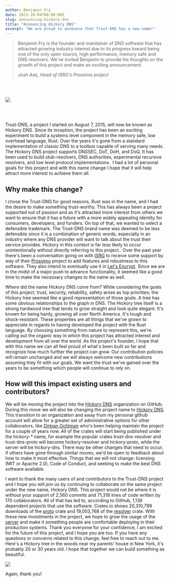 ```yaml
---
author: Benjamin Fry
date: 2023-10-04T00:00:00Z
slug: announcing-hickory-dns
title: "Announcing Hickory DNS"
excerpt: "We are proud to announce that Trust-DNS has a new name!"
---
```


<div class="">
  <blockquote class="blockquote">
    <span class="quote"></span>
    <div class="quote-text">
      <p class="font-italic lh-170">Benjamin Fry is the founder and maintainer of DNS software that has attracted growing industry interest due to its progress toward being one of the only open source, high performance, memory safe and DNS resolvers. We've invited Benjamin to provide his thoughts on the growth of this project and make an exciting announcement.</p>
      <footer class="blockquote-footer"><cite title="Source Title">Josh Aas, Head of ISRG's Prossimo project</cite></footer>
    </div>
  </blockquote>
</div>

<br  />
<br  />

![](/images/blog/Hickory-DNS.png)

<br  />
<br  />

Trust-DNS, a project I started on August 7, 2015, will now be known as Hickory DNS. Since its inception, the project has been an exciting experiment to build a systems level component in the memory safe, low overhead language, Rust. Over the years it's gone from a standard implementation of classic DNS to a toolbox capable of serving many needs. The Hickory DNS project supports DNSSEC, DoT, DoH, and DoQ. It has been used to build stub-resolvers, DNS authorities, experimental recursive resolvers, and low level protocol implementations.  I had a lot of personal goals for this project and with this name change I hope that it will help attract more interest to achieve them all.

Why make this change?
---------------------

I chose the Trust-DNS for good reasons, Rust was in the name, and I had the desire to make something trust-worthy. This has always been a project supported out of passion and as it's attracted more interest from others we want to ensure that it has a future with a more widely appealing identity for consumers, developers, and funders. On top of that, we wanted to select a defensible trademark. The Trust-DNS brand name was deemed to be less defensible since it is a combination of generic words, especially in an industry where any DNS provider will want to talk about the trust their service provides. Hickory in this context is far less likely to occur unintentionally without directly referring to this project.. Over the past year there's been a conversation going on with [ISRG](https://www.abetterinternet.org/about/) to receive some support by way of their [Prossimo](https://www.memorysafety.org/about/) project to add features and robustness to this software. They also intend to eventually use it in [Let's Encrypt](https://letsencrypt.org/about/). Since we are in the midst of a major push to advance functionality, it seemed like a good time to make the necessary changes to the name as well.

Where did the name Hickory DNS come from? While considering the goals of this project, trust, security, reliability, safety arose as top priorities; the Hickory tree seemed like a good representation of those goals. A tree has some obvious relationships to the graph in DNS. The Hickory tree itself is a strong hardwood tree that tends to grow straight and look quite elegant. It's known for being hardy, growing all over North America. It's tough and shock-resistant. These properties are all things that we've grown to appreciate in regards to having developed the project with the Rust language. By choosing something from nature to represent this, we're calling out the organic way in which this project has attracted interest and development from all over the world. As the project's founder, I hope that with this name we can all feel proud of what's been built so far and recognize how much further the project can grow. Our contribution policies will remain unchanged and we will always welcome new contributions assuming they fit with our goals. We want the trust we've gained over the years to be something which people will continue to rely on.

How will this impact existing users and contributors?
-----------------------------------------------------

We will be moving the project into the [Hickory DNS](https://github.com/hickorydns) organization on GitHub. During this move we will also be changing the project name to [Hickory DNS](https://github.com/hickorydns/hickorydns). This transition to an organization and away from my personal github account will allow for a greater set of administrative options for other collaborators, like [Dirkjan Ochtman](https://github.com/djc) who's been helping maintain the project for a couple of years now. All of the crates will start being published under the hickory-* name, for example the popular crates trust-dns-resolver and trust-dns-proto will become hickory-resolver and hickory-proto, while the server will be hickory-dns. There may be other changes that need to occur, if others have gone through similar moves, we'd be open to feedback about how to make it most effective. Things that we will not change: licensing (MIT or Apache 2.0), Code of Conduct, and seeking to make the best DNS software available.

I want to thank the many users of and contributors to the Trust-DNS project and I hope you will join us by continuing to collaborate on the same project under the new name, Hickory DNS. This project would not be where it is without your support of 2,560 commits and 71,318 lines of code written by 170 collaborators. All of that has led to, according to GitHub, 1,136 dependent projects that use the software. Crates.io shows 20,310,799 downloads of the [proto](https://crates.io/crates/trust-dns-proto) crate and 19,003,768 of the [resolver](https://crates.io/crates/trust-dns-resolver) crate. With these new investments in the project, we hope to grow the usage of the [server](https://crates.io/crates/trust-dns) and make it something people are comfortable deploying in their production systems. Thank you everyone for your confidence, I am excited for the future of this project, and I hope you are too. If you have any questions or concerns related to this change, feel free to reach out to me. Here's a Hickory tree in the woods near my parents' house in New York, it's probably 20 or 30 years old. I hope that together we can build something as beautiful.

![](/images/blog/Hickory-trees.jpg)

Again, thank you!